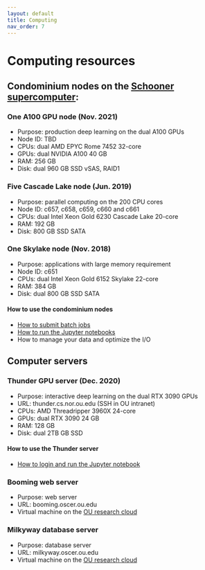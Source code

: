```yaml
---
layout: default
title: Computing
nav_order: 7
---
```

# Computing resources

## Condominium nodes on the [Schooner supercomputer](https://www.ou.edu/oscer/resources/hpc):

### One A100 GPU node (Nov. 2021)
  - Purpose: production deep learning on the dual A100 GPUs
  - Node ID: TBD 
  - CPUs: dual AMD EPYC Rome 7452 32-core
  - GPUs: dual NVIDIA A100 40 GB
  - RAM: 256 GB
  - Disk: dual 960 GB SSD vSAS, RAID1

### Five Cascade Lake node (Jun. 2019) 
  - Purpose: parallel computing on the 200 CPU cores
  - Node ID: c657, c658, c659, c660 and c661
  - CPUs: dual Intel Xeon Gold 6230 Cascade Lake 20-core
  - RAM: 192 GB
  - Disk: 800 GB SSD SATA

### One Skylake node (Nov. 2018)
  - Purpose: applications with large memory requirement
  - Node ID: c651
  - CPUs: dual Intel Xeon Gold 6152 Skylake 22-core
  - RAM: 384 GB
  - Disk: dual 800 GB SSD SATA

#### How to use the condominium nodes
- [How to submit batch jobs](https://github.com/thepanlab/supercomputers/blob/master/Slurm_basics.md)
- [How to run the Jupyter notebooks](https://github.com/thepanlab/supercomputers/blob/master/Use_jupyter_notebook.md)
- How to manage your data and optimize the I/O

## Computer servers

### Thunder GPU server (Dec. 2020)
  - Purpose: interactive deep learning on the dual RTX 3090 GPUs
  - URL: thunder.cs.nor.ou.edu (SSH in OU intranet)
  - CPUs: AMD Threadripper 3960X 24-core
  - GPUs: dual RTX 3090 24 GB
  - RAM: 128 GB
  - Disk: dual 2TB GB SSD

#### How to use the Thunder server
- [How to login and run the Jupyter notebook](https://github.com/thepanlab/supercomputers/blob/master/thunder/thunder_tensorflow_gpu_conda.md)

### Booming web server
  - Purpose: web server
  - URL: booming.oscer.ou.edu
  - Virtual machine on the [OU research cloud](https://www.ou.edu/oscer/resources/our_cloud) 

### Milkyway database server
  - Purpose: database server
  - URL: milkyway.oscer.ou.edu
  - Virtual machine on the [OU research cloud](https://www.ou.edu/oscer/resources/our_cloud)

  
